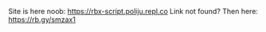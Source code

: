Site is here noob: https://rbx-script.poliju.repl.co Link not found? Then here: https://rb.gy/smzax1
